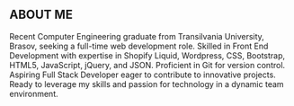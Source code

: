 ## ABOUT ME
Recent Computer Engineering graduate from Transilvania University, Brasov, seeking a full-time web development role. Skilled in Front End Development with expertise in Shopify Liquid, Wordpress, CSS, Bootstrap, HTML5, JavaScript, jQuery, and JSON. Proficient in Git for version control. Aspiring Full Stack Developer eager to contribute to innovative projects. Ready to leverage my skills and passion for technology in a dynamic team environment.
